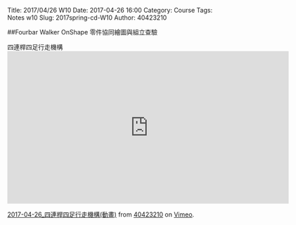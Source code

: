 Title: 2017/04/26 W10
Date: 2017-04-26 16:00
Category: Course
Tags: Notes  w10
Slug: 2017spring-cd-W10
Author: 40423210

##Fourbar Walker OnShape 零件協同繪圖與組立查驗
<!-- PELICAN_END_SUMMARY -->

<p>四連桿四足行走機構
<iframe src="https://player.vimeo.com/video/214869893" width="640" height="347" frameborder="0" webkitallowfullscreen mozallowfullscreen allowfullscreen></iframe>
<p><a href="https://vimeo.com/214869893">2017-04-26_四連桿四足行走機構(動畫)</a> from <a href="https://vimeo.com/user63868127">40423210</a> on <a href="https://vimeo.com">Vimeo</a>.</p>
